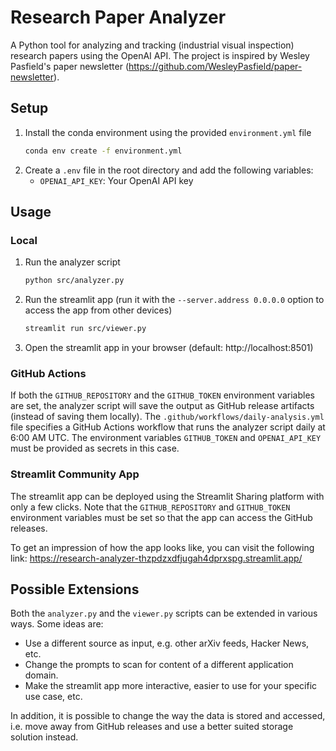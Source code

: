 # Research Paper Analyzer

A Python tool for analyzing and tracking (industrial visual inspection) research papers using the OpenAI API.
The project is inspired by Wesley Pasfield's paper newsletter (https://github.com/WesleyPasfield/paper-newsletter).

## Setup

1. Install the conda environment using the provided `environment.yml` file
    ```bash
    conda env create -f environment.yml
    ```
2. Create a `.env` file in the root directory and add the following variables:
    - `OPENAI_API_KEY`: Your OpenAI API key

## Usage

### Local

1. Run the analyzer script
    ```bash
    python src/analyzer.py
    ```
2. Run the streamlit app (run it with the `--server.address 0.0.0.0` option to access the app from other devices)
    ```bash
    streamlit run src/viewer.py
    ```
3. Open the streamlit app in your browser (default: http://localhost:8501)

### GitHub Actions

If both the `GITHUB_REPOSITORY` and the `GITHUB_TOKEN` environment variables are set, the analyzer script will save the
output as GitHub release artifacts (instead of saving them locally). The `.github/workflows/daily-analysis.yml` file
specifies a GitHub Actions workflow that runs the analyzer script daily at 6:00 AM UTC. The environment variables
`GITHUB_TOKEN` and `OPENAI_API_KEY` must be provided as secrets in this case. 

### Streamlit Community App

The streamlit app can be deployed using the Streamlit Sharing platform with only a few clicks. Note that the 
`GITHUB_REPOSITORY` and `GITHUB_TOKEN` environment variables must be set so that the app can access the GitHub releases.

To get an impression of how the app looks like, you can visit the following link: https://research-analyzer-thzpdzxdfjugah4dprxspg.streamlit.app/

## Possible Extensions

Both the `analyzer.py` and the `viewer.py` scripts can be extended in various ways. Some ideas are:
- Use a different source as input, e.g. other arXiv feeds, Hacker News, etc.
- Change the prompts to scan for content of a different application domain.
- Make the streamlit app more interactive, easier to use for your specific use case, etc.

In addition, it is possible to change the way the data is stored and accessed, i.e. move away from GitHub releases and
use a better suited storage solution instead.